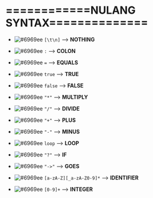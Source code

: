 # ============NULANG SYNTAX==============

- ![#6969ee](https://placehold.it/15/f03c15/000000?text=+) `[\t\n]` --> **NOTHING**

- ![#6969ee](https://placehold.it/15/f03c15/000000?text=+) `:` --> **COLON**

- ![#6969ee](https://placehold.it/15/f03c15/000000?text=+) `=` --> **EQUALS**

- ![#6969ee](https://placehold.it/15/f03c15/000000?text=+) `true` --> **TRUE**

- ![#6969ee](https://placehold.it/15/f03c15/000000?text=+) `false` --> **FALSE**

- ![#6969ee](https://placehold.it/15/f03c15/000000?text=+) `"*"` --> **MULTIPLY**

- ![#6969ee](https://placehold.it/15/f03c15/000000?text=+) `"/"` --> **DIVIDE**

- ![#6969ee](https://placehold.it/15/f03c15/000000?text=+) `"+"` --> **PLUS**

- ![#6969ee](https://placehold.it/15/f03c15/000000?text=+) `"-"` --> **MINUS**

- ![#6969ee](https://placehold.it/15/f03c15/000000?text=+) `loop` --> **LOOP**

- ![#6969ee](https://placehold.it/15/f03c15/000000?text=+) `"?"` --> **IF**

- ![#6969ee](https://placehold.it/15/f03c15/000000?text=+) `"->"` --> **GOES**

- ![#6969ee](https://placehold.it/15/f03c15/000000?text=+) `[a-zA-Z][_a-zA-Z0-9]*` --> **IDENTIFIER**

- ![#6969ee](https://placehold.it/15/f03c15/000000?text=+) `[0-9]+` --> **INTEGER**

